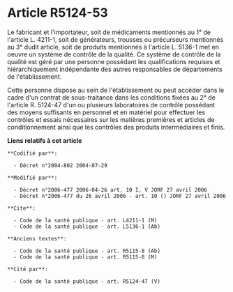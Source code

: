 # Article R5124-53

Le fabricant et l'importateur, soit de médicaments mentionnés au 1° de l'article L. 4211-1, soit de générateurs, trousses ou
précurseurs mentionnés au 3° dudit article, soit de produits mentionnés à l'article L. 5136-1 met en oeuvre un système de
contrôle de la qualité. Ce système de contrôle de la qualité est géré par une personne possédant les qualifications requises
et hiérarchiquement indépendante des autres responsables de départements de l'établissement.

Cette personne dispose au sein de l'établissement ou peut accéder dans le cadre d'un contrat de sous-traitance dans les
conditions fixées au 2° de l'article R. 5124-47 d'un ou plusieurs laboratoires de contrôle possédant des moyens suffisants en
personnel et en matériel pour effectuer les contrôles et essais nécessaires sur les matières premières et articles de
conditionnement ainsi que les contrôles des produits intermédiaires et finis.

**Liens relatifs à cet article**

	**Codifié par**:

	  - Décret n°2004-802 2004-07-29

	**Modifié par**:

	  - Décret n°2006-477 2006-04-26 art. 10 I, V JORF 27 avril 2006
	  - Décret n°2006-477 du 26 avril 2006 - art. 10 () JORF 27 avril 2006

	**Cite**:

	  - Code de la santé publique - art. L4211-1 (M)
	  - Code de la santé publique - art. L5136-1 (Ab)

	**Anciens textes**:

	  - Code de la santé publique - art. R5115-8 (Ab)
	  - Code de la santé publique - art. R5115-8 (M)

	**Cité par**:

	  - Code de la santé publique - art. R5124-47 (V)
